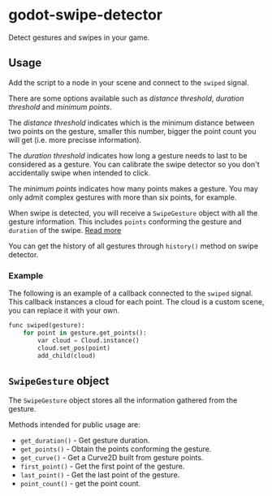 # godot-swipe-detector
Detect gestures and swipes in your game.

## Usage

Add the script to a node in your scene and connect to the `swiped` signal.

There are some options available such as *distance threshold*, *duration threshold*
and *minimum points*. 

The *distance threshold* indicates which is the minimum distance
between two points on the gesture, smaller this number, bigger the point
count you will get (i.e. more precisse information).

The *duration threshold* indicates how long a gesture needs to last to be 
considered as a gesture. You can calibrate the swipe detector so you don't
accidentally swipe when intended to click.

The *minimum points* indicates how many points makes a gesture. You may only
admit complex gestures with more than six points, for example.

When swipe is detected, you will receive a `SwipeGesture` object with all
the gesture information. This includes `points` conforming the gesture
and `duration` of the swipe. [Read more](#swipegesture-object)

You can get the history of all gestures through `history()` method on swipe
detector.

### Example

The following is an example of a callback connected to the `swiped` signal.
This callback instances a cloud for each point. The cloud is a custom scene,
you can replace it with your own.

```py
func swiped(gesture):
	for point in gesture.get_points():
		var cloud = Cloud.instance()
		cloud.set_pos(point)
		add_child(cloud)
```

## `SwipeGesture` object

The `SwipeGesture` object stores all the information gathered from the gesture.

Methods intended for public usage are:

- `get_duration()` - Get gesture duration.
- `get_points()` - Obtain the points conforming the gesture.
- `get_curve()` - Get a Curve2D built from gesture points.
- `first_point()` - Get the first point of the gesture.
- `last_point()` - Get the last point of the gesture.
- `point_count()` - get the point count.
